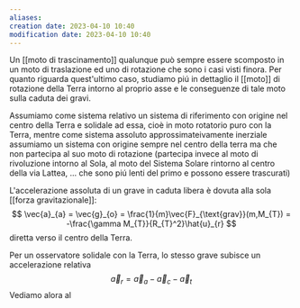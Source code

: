 ```yaml
---
aliases: 
creation date: 2023-04-10 10:40
modification date: 2023-04-10 10:40
---
```


Un [[moto di trascinamento]] qualunque può sempre essere scomposto in un moto di traslazione ed uno di rotazione che sono i casi visti finora. Per quanto riguarda quest'ultimo caso, studiamo piú in dettaglio il [[moto]] di rotazione della Terra intorno al proprio asse e le conseguenze di tale moto sulla caduta dei gravi.

Assumiamo come sistema relativo un sistema di riferimento con origine nel centro della Terra e solidale ad essa, cioè in moto rotatorio puro con la Terra, mentre come sistema assoluto approssimateivamente inerziale assumiamo un sistema con origine sempre nel centro della terra ma che non partecipa al suo moto di rotazione (partecipa invece al moto di rivoluzione intorno al Sola, al moto del Sistema Solare rintorno al centro della via Lattea, ... che sono piú lenti del primo e possono essere trascurati)

L'accelerazione assoluta di un grave in caduta libera è dovuta alla sola [[forza gravitazionale]]:
$$ \vec{a}_{a} = \vec{g}_{o} = \frac{1}{m}\vec{F}_{\text{grav}}(m,M_{T}) = -\frac{\gamma M_{T}}{R_{T}^2}\hat{u}_{r} $$
diretta verso il centro della Terra.

Per un osservatore solidale con la Terra, lo stesso grave subisce un accelerazione relativa
$$\vec{a}_{r} = \vec{a}_{a} - \vec{a}_{c} - \vec{a}_{t}$$
Vediamo alora al